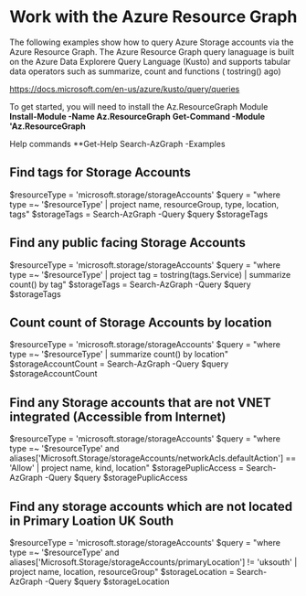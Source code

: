 # Work with the Azure Resource Graph
The following examples show how to query Azure Storage accounts via the Azure Resource Graph. The Azure Resource Graph query lanaguage is built on the Azure Data Explorere Query Language (Kusto) and supports tabular data operators such as summarize, count and functions ( tostring() ago)

https://docs.microsoft.com/en-us/azure/kusto/query/queries

To get started, you will need to install the Az.ResourceGraph Module
**Install-Module -Name Az.ResourceGraph**
**Get-Command -Module 'Az.ResourceGraph**

Help commands
**Get-Help Search-AzGraph -Examples

## Find tags for Storage Accounts
$resourceType = 'microsoft.storage/storageAccounts'
$query = "where type =~ '$resourceType' | project name, resourceGroup, type, location, tags"
$storageTags = Search-AzGraph -Query $query
$storageTags

## Find any public facing Storage Accounts
$resourceType = 'microsoft.storage/storageAccounts'
$query = "where type =~ '$resourceType' | project tag = tostring(tags.Service) | summarize count() by tag"
$storageTags = Search-AzGraph -Query $query
$storageTags

## Count count of Storage Accounts by location
$resourceType = 'microsoft.storage/storageAccounts'
$query =  "where type =~ '$resourceType' | summarize count() by location"
$storageAccountCount = Search-AzGraph -Query $query
$storageAccountCount

## Find any Storage accounts that are not VNET integrated (Accessible from Internet)
$resourceType = 'microsoft.storage/storageAccounts'
$query =  "where type =~ '$resourceType' and aliases['Microsoft.Storage/storageAccounts/networkAcls.defaultAction'] == 'Allow' | project name, kind, location"
$storagePuplicAccess = Search-AzGraph -Query $query
$storagePuplicAccess

## Find any storage accounts which are not located in Primary Loation UK South
$resourceType = 'microsoft.storage/storageAccounts'
$query = "where type =~ '$resourceType' and aliases['Microsoft.Storage/storageAccounts/primaryLocation'] != 'uksouth' | project name, location, resourceGroup"
$storageLocation = Search-AzGraph -Query $query
$storageLocation
